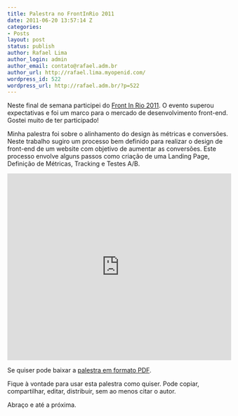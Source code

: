 ```yaml
---
title: Palestra no FrontInRio 2011
date: 2011-06-20 13:57:14 Z
categories:
- Posts
layout: post
status: publish
author: Rafael Lima
author_login: admin
author_email: contato@rafael.adm.br
author_url: http://rafael.lima.myopenid.com/
wordpress_id: 522
wordpress_url: http://rafael.adm.br/?p=522
---
```


Neste final de semana participei do <a href="http://www.frontinrio.com.br/">Front In Rio 2011</a>. O evento superou expectativas e foi um marco para o mercado de desenvolvimento front-end. Gostei muito de ter participado!

Minha palestra foi sobre o alinhamento do design &agrave;s m&eacute;tricas e convers&otilde;es. Neste trabalho sugiro um processo bem definido para realizar o design de front-end de um website com objetivo de aumentar as convers&otilde;es. Este processo envolve alguns passos como cria&ccedil;&atilde;o de uma Landing Page, Defini&ccedil;&atilde;o de M&eacute;tricas, Tracking e Testes A/B.

<iframe src="http://www.slideshare.net/slideshow/embed_code/8364542?rel=0" width="510" height="426" frameborder="0" marginwidth="0" marginheight="0" scrolling="no"></iframe>

Se quiser pode baixar a <a href="http://rafael.adm.br/wp-content/uploads/2011/06/Alinhando-o-Design-as-Metricas-e-Convers&otilde;es.pdf">palestra em formato PDF</a>.

Fique &agrave; vontade para usar esta palestra como quiser. Pode copiar, compartilhar, editar, distribuir, sem ao menos citar o autor.

Abra&ccedil;o e at&eacute; a pr&oacute;xima.

